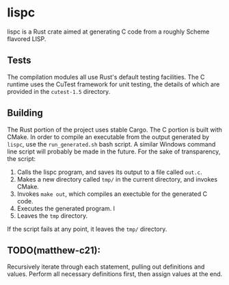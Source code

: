 # lispc

lispc is a Rust crate aimed at generating C code from a roughly Scheme flavored LISP.

## Tests

The compilation modules all use Rust's default testing facilities. The C runtime uses the CuTest framework for unit
testing, the details of which are provided in the `cutest-1.5` directory.

## Building

The Rust portion of the project uses stable Cargo. The C portion is built with CMake. In order to compile an executable
from the output generated by `lispc`, use the `run_generated.sh` bash script. A similar Windows command line script will
probably be made in the future. For the sake of transparency, the script:

1. Calls the lispc program, and saves its output to a file called `out.c`.
2. Makes a new directory called `tmp/` in the current directory, and invokes CMake.
3. Invokes `make out`, which compiles an exectuble for the generated C code.
4. Executes the generated program.
l
5. Leaves the `tmp` directory.

If the script fails at any point, it leaves the `tmp/` directory.

## TODO(matthew-c21):

Recursively iterate through each statement, pulling out definitions and values. Perform all necessary definitions first, then assign values at the end.

